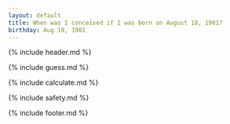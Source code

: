 ```yaml
---
layout: default
title: When was I conceived if I was born on August 18, 1901?
birthday: Aug 18, 1901
---
```


{% include header.md %}

{% include guess.md %}

{% include calculate.md %}

{% include safety.md %}

{% include footer.md %}



